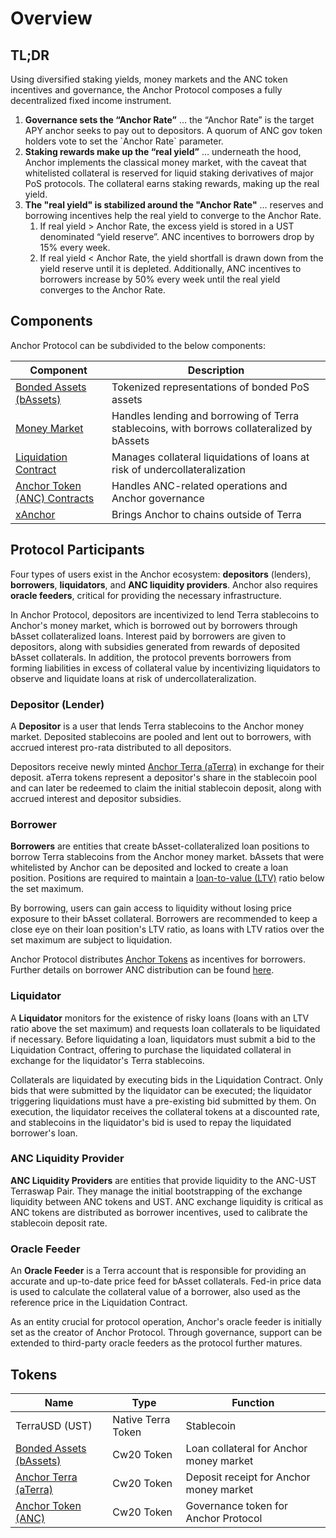 # Overview

## TL;DR

Using diversified staking yields, money markets and the ANC token incentives and governance, the Anchor Protocol composes a fully decentralized fixed income instrument.&#x20;

1. **Governance sets the “Anchor Rate”** … the “Anchor Rate” is the target APY anchor seeks to pay out to depositors. A quorum of ANC gov token holders vote to set the \`Anchor Rate\` parameter.&#x20;
2. **Staking rewards make up the “real yield”** … underneath the hood, Anchor implements the classical money market, with the caveat that whitelisted collateral is reserved for liquid staking derivatives of major PoS protocols. The collateral earns staking rewards, making up the real yield.&#x20;
3. **The "real yield" is stabilized around the "Anchor Rate"**  … reserves and borrowing incentives help the real yield to converge to the Anchor Rate.&#x20;
   1. If real yield > Anchor Rate, the excess yield is stored in a UST denominated “yield reserve”. ANC incentives to borrowers drop by 15% every week.&#x20;
   2. If real yield < Anchor Rate, the yield shortfall is drawn down from the yield reserve until it is depleted. Additionally, ANC incentives to borrowers increase by 50% every week until the real yield converges to the Anchor Rate.

## Components

Anchor Protocol can be subdivided to the below components:

| Component                                                        | Description                                                                                |
| ---------------------------------------------------------------- | ------------------------------------------------------------------------------------------ |
| [Bonded Assets (bAssets)](bonded-assets-bassets/)                | Tokenized representations of bonded PoS assets                                             |
| [Money Market](money-market/)                                    | Handles lending and borrowing of Terra stablecoins, with borrows collateralized by bAssets |
| [Liquidation Contract](loan-liquidation.md)                      | Manages collateral liquidations of loans at risk of undercollateralization                 |
| [Anchor Token (ANC) Contracts](../smart-contracts/anchor-token/) | Handles ANC-related operations and Anchor governance                                       |
| [xAnchor](../xanchor/xanchor.md)                                 | Brings Anchor to chains outside of Terra                                                   |

## Protocol Participants

Four types of users exist in the Anchor ecosystem: **depositors** (lenders), **borrowers**, **liquidators**, and **ANC liquidity providers**. Anchor also requires **oracle feeders**, critical for providing the necessary infrastructure.

In Anchor Protocol, depositors are incentivized to lend Terra stablecoins to Anchor's money market, which is borrowed out by borrowers through bAsset collateralized loans. Interest paid by borrowers are given to depositors, along with subsidies generated from rewards of deposited bAsset collaterals. In addition, the protocol prevents borrowers from forming liabilities in excess of collateral value by incentivizing liquidators to observe and liquidate loans at risk of undercollateralization.



### Depositor (Lender)

A **Depositor** is a user that lends Terra stablecoins to the Anchor money market. Deposited stablecoins are pooled and lent out to borrowers, with accrued interest pro-rata distributed to all depositors.

Depositors receive newly minted [Anchor Terra (aTerra)](money-market/#anchor-terra-aterra) in exchange for their deposit. aTerra tokens represent a depositor's share in the stablecoin pool and can later be redeemed to claim the initial stablecoin deposit, along with accrued interest and depositor subsidies.



### Borrower

**Borrowers** are entities that create bAsset-collateralized loan positions to borrow Terra stablecoins from the Anchor money market. bAssets that were whitelisted by Anchor can be deposited and locked to create a loan position. Positions are required to maintain a [loan-to-value (LTV)](money-market/#borrowing-terra-stablecoins) ratio below the set maximum.

By borrowing, users can gain access to liquidity without losing price exposure to their bAsset collateral. Borrowers are recommended to keep a close eye on their loan position's LTV ratio, as loans with LTV ratios over the set maximum are subject to liquidation.

Anchor Protocol distributes [Anchor Tokens](anchor-token-anc.md) as incentives for borrowers. Further details on borrower ANC distribution can be found [here](money-market/deposit-rate-subsidization.md#borrower-anc-incentives).



### Liquidator

A **Liquidator** monitors for the existence of risky loans (loans with an LTV ratio above the set maximum) and requests loan collaterals to be liquidated if necessary. Before liquidating a loan, liquidators must submit a bid to the Liquidation Contract, offering to purchase the liquidated collateral in exchange for the liquidator's Terra stablecoins.

Collaterals are liquidated by executing bids in the Liquidation Contract. Only bids that were submitted by the liquidator can be executed; the liquidator triggering liquidations must have a pre-existing bid submitted by them. On execution, the liquidator receives the collateral tokens at a discounted rate, and stablecoins in the liquidator's bid is used to repay the liquidated borrower's loan.



### ANC Liquidity Provider

**ANC Liquidity Providers** are entities that provide liquidity to the ANC-UST Terraswap Pair. They manage the initial bootstrapping of the exchange liquidity between ANC tokens and UST. ANC exchange liquidity is critical as ANC tokens are distributed as borrower incentives, used to calibrate the stablecoin deposit rate.



### Oracle Feeder

An **Oracle Feeder** is a Terra account that is responsible for providing an accurate and up-to-date price feed for bAsset collaterals. Fed-in price data is used to calculate the collateral value of a borrower, also used as the reference price in the Liquidation Contract.

As an entity crucial for protocol operation, Anchor's oracle feeder is initially set as the creator of Anchor Protocol. Through governance, support can be extended to third-party oracle feeders as the protocol further matures.

## Tokens

| Name                                                       | Type               | Function                                |
| ---------------------------------------------------------- | ------------------ | --------------------------------------- |
| TerraUSD (UST)                                             | Native Terra Token | Stablecoin                              |
| [Bonded Assets (bAssets)](bonded-assets-bassets/)          | Cw20 Token         | Loan collateral for Anchor money market |
| [Anchor Terra (aTerra)](money-market/#anchor-terra-aterra) | Cw20 Token         | Deposit receipt for Anchor money market |
| [Anchor Token (ANC)](anchor-token-anc.md)                  | Cw20 Token         | Governance token for Anchor Protocol    |
